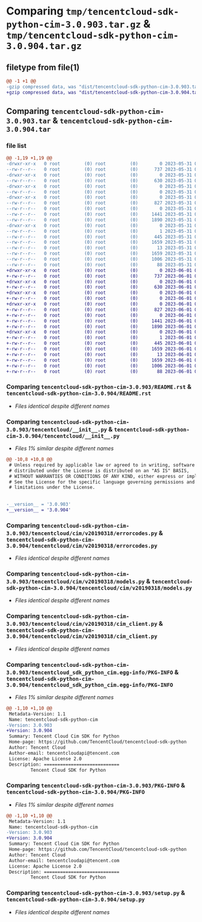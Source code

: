 # Comparing `tmp/tencentcloud-sdk-python-cim-3.0.903.tar.gz` & `tmp/tencentcloud-sdk-python-cim-3.0.904.tar.gz`

## filetype from file(1)

```diff
@@ -1 +1 @@
-gzip compressed data, was "dist/tencentcloud-sdk-python-cim-3.0.903.tar", last modified: Wed May 31 02:06:56 2023, max compression
+gzip compressed data, was "dist/tencentcloud-sdk-python-cim-3.0.904.tar", last modified: Thu Jun  1 02:29:55 2023, max compression
```

## Comparing `tencentcloud-sdk-python-cim-3.0.903.tar` & `tencentcloud-sdk-python-cim-3.0.904.tar`

### file list

```diff
@@ -1,19 +1,19 @@
-drwxr-xr-x   0 root         (0) root         (0)        0 2023-05-31 02:06:56.000000 tencentcloud-sdk-python-cim-3.0.903/
--rw-r--r--   0 root         (0) root         (0)      737 2023-05-31 02:06:56.000000 tencentcloud-sdk-python-cim-3.0.903/README.rst
-drwxr-xr-x   0 root         (0) root         (0)        0 2023-05-31 02:06:56.000000 tencentcloud-sdk-python-cim-3.0.903/tencentcloud/
--rw-r--r--   0 root         (0) root         (0)      630 2023-05-31 02:06:56.000000 tencentcloud-sdk-python-cim-3.0.903/tencentcloud/__init__.py
-drwxr-xr-x   0 root         (0) root         (0)        0 2023-05-31 02:06:56.000000 tencentcloud-sdk-python-cim-3.0.903/tencentcloud/cim/
--rw-r--r--   0 root         (0) root         (0)        0 2023-05-31 02:06:56.000000 tencentcloud-sdk-python-cim-3.0.903/tencentcloud/cim/__init__.py
-drwxr-xr-x   0 root         (0) root         (0)        0 2023-05-31 02:06:56.000000 tencentcloud-sdk-python-cim-3.0.903/tencentcloud/cim/v20190318/
--rw-r--r--   0 root         (0) root         (0)      827 2023-05-31 02:06:56.000000 tencentcloud-sdk-python-cim-3.0.903/tencentcloud/cim/v20190318/errorcodes.py
--rw-r--r--   0 root         (0) root         (0)        0 2023-05-31 02:06:56.000000 tencentcloud-sdk-python-cim-3.0.903/tencentcloud/cim/v20190318/__init__.py
--rw-r--r--   0 root         (0) root         (0)     1441 2023-05-31 02:06:56.000000 tencentcloud-sdk-python-cim-3.0.903/tencentcloud/cim/v20190318/models.py
--rw-r--r--   0 root         (0) root         (0)     1890 2023-05-31 02:06:56.000000 tencentcloud-sdk-python-cim-3.0.903/tencentcloud/cim/v20190318/cim_client.py
-drwxr-xr-x   0 root         (0) root         (0)        0 2023-05-31 02:06:56.000000 tencentcloud-sdk-python-cim-3.0.903/tencentcloud_sdk_python_cim.egg-info/
--rw-r--r--   0 root         (0) root         (0)        1 2023-05-31 02:06:56.000000 tencentcloud-sdk-python-cim-3.0.903/tencentcloud_sdk_python_cim.egg-info/dependency_links.txt
--rw-r--r--   0 root         (0) root         (0)      445 2023-05-31 02:06:56.000000 tencentcloud-sdk-python-cim-3.0.903/tencentcloud_sdk_python_cim.egg-info/SOURCES.txt
--rw-r--r--   0 root         (0) root         (0)     1659 2023-05-31 02:06:56.000000 tencentcloud-sdk-python-cim-3.0.903/tencentcloud_sdk_python_cim.egg-info/PKG-INFO
--rw-r--r--   0 root         (0) root         (0)       13 2023-05-31 02:06:56.000000 tencentcloud-sdk-python-cim-3.0.903/tencentcloud_sdk_python_cim.egg-info/top_level.txt
--rw-r--r--   0 root         (0) root         (0)     1659 2023-05-31 02:06:56.000000 tencentcloud-sdk-python-cim-3.0.903/PKG-INFO
--rw-r--r--   0 root         (0) root         (0)     1006 2023-05-31 02:06:56.000000 tencentcloud-sdk-python-cim-3.0.903/setup.py
--rw-r--r--   0 root         (0) root         (0)       88 2023-05-31 02:06:56.000000 tencentcloud-sdk-python-cim-3.0.903/setup.cfg
+drwxr-xr-x   0 root         (0) root         (0)        0 2023-06-01 02:29:55.000000 tencentcloud-sdk-python-cim-3.0.904/
+-rw-r--r--   0 root         (0) root         (0)      737 2023-06-01 02:29:55.000000 tencentcloud-sdk-python-cim-3.0.904/README.rst
+drwxr-xr-x   0 root         (0) root         (0)        0 2023-06-01 02:29:55.000000 tencentcloud-sdk-python-cim-3.0.904/tencentcloud/
+-rw-r--r--   0 root         (0) root         (0)      630 2023-06-01 02:29:55.000000 tencentcloud-sdk-python-cim-3.0.904/tencentcloud/__init__.py
+drwxr-xr-x   0 root         (0) root         (0)        0 2023-06-01 02:29:55.000000 tencentcloud-sdk-python-cim-3.0.904/tencentcloud/cim/
+-rw-r--r--   0 root         (0) root         (0)        0 2023-06-01 02:29:55.000000 tencentcloud-sdk-python-cim-3.0.904/tencentcloud/cim/__init__.py
+drwxr-xr-x   0 root         (0) root         (0)        0 2023-06-01 02:29:55.000000 tencentcloud-sdk-python-cim-3.0.904/tencentcloud/cim/v20190318/
+-rw-r--r--   0 root         (0) root         (0)      827 2023-06-01 02:29:55.000000 tencentcloud-sdk-python-cim-3.0.904/tencentcloud/cim/v20190318/errorcodes.py
+-rw-r--r--   0 root         (0) root         (0)        0 2023-06-01 02:29:55.000000 tencentcloud-sdk-python-cim-3.0.904/tencentcloud/cim/v20190318/__init__.py
+-rw-r--r--   0 root         (0) root         (0)     1441 2023-06-01 02:29:55.000000 tencentcloud-sdk-python-cim-3.0.904/tencentcloud/cim/v20190318/models.py
+-rw-r--r--   0 root         (0) root         (0)     1890 2023-06-01 02:29:55.000000 tencentcloud-sdk-python-cim-3.0.904/tencentcloud/cim/v20190318/cim_client.py
+drwxr-xr-x   0 root         (0) root         (0)        0 2023-06-01 02:29:55.000000 tencentcloud-sdk-python-cim-3.0.904/tencentcloud_sdk_python_cim.egg-info/
+-rw-r--r--   0 root         (0) root         (0)        1 2023-06-01 02:29:55.000000 tencentcloud-sdk-python-cim-3.0.904/tencentcloud_sdk_python_cim.egg-info/dependency_links.txt
+-rw-r--r--   0 root         (0) root         (0)      445 2023-06-01 02:29:55.000000 tencentcloud-sdk-python-cim-3.0.904/tencentcloud_sdk_python_cim.egg-info/SOURCES.txt
+-rw-r--r--   0 root         (0) root         (0)     1659 2023-06-01 02:29:55.000000 tencentcloud-sdk-python-cim-3.0.904/tencentcloud_sdk_python_cim.egg-info/PKG-INFO
+-rw-r--r--   0 root         (0) root         (0)       13 2023-06-01 02:29:55.000000 tencentcloud-sdk-python-cim-3.0.904/tencentcloud_sdk_python_cim.egg-info/top_level.txt
+-rw-r--r--   0 root         (0) root         (0)     1659 2023-06-01 02:29:55.000000 tencentcloud-sdk-python-cim-3.0.904/PKG-INFO
+-rw-r--r--   0 root         (0) root         (0)     1006 2023-06-01 02:29:55.000000 tencentcloud-sdk-python-cim-3.0.904/setup.py
+-rw-r--r--   0 root         (0) root         (0)       88 2023-06-01 02:29:55.000000 tencentcloud-sdk-python-cim-3.0.904/setup.cfg
```

### Comparing `tencentcloud-sdk-python-cim-3.0.903/README.rst` & `tencentcloud-sdk-python-cim-3.0.904/README.rst`

 * *Files identical despite different names*

### Comparing `tencentcloud-sdk-python-cim-3.0.903/tencentcloud/__init__.py` & `tencentcloud-sdk-python-cim-3.0.904/tencentcloud/__init__.py`

 * *Files 1% similar despite different names*

```diff
@@ -10,8 +10,8 @@
 # Unless required by applicable law or agreed to in writing, software
 # distributed under the License is distributed on an "AS IS" BASIS,
 # WITHOUT WARRANTIES OR CONDITIONS OF ANY KIND, either express or implied.
 # See the License for the specific language governing permissions and
 # limitations under the License.
 
 
-__version__ = '3.0.903'
+__version__ = '3.0.904'
```

### Comparing `tencentcloud-sdk-python-cim-3.0.903/tencentcloud/cim/v20190318/errorcodes.py` & `tencentcloud-sdk-python-cim-3.0.904/tencentcloud/cim/v20190318/errorcodes.py`

 * *Files identical despite different names*

### Comparing `tencentcloud-sdk-python-cim-3.0.903/tencentcloud/cim/v20190318/models.py` & `tencentcloud-sdk-python-cim-3.0.904/tencentcloud/cim/v20190318/models.py`

 * *Files identical despite different names*

### Comparing `tencentcloud-sdk-python-cim-3.0.903/tencentcloud/cim/v20190318/cim_client.py` & `tencentcloud-sdk-python-cim-3.0.904/tencentcloud/cim/v20190318/cim_client.py`

 * *Files identical despite different names*

### Comparing `tencentcloud-sdk-python-cim-3.0.903/tencentcloud_sdk_python_cim.egg-info/PKG-INFO` & `tencentcloud-sdk-python-cim-3.0.904/tencentcloud_sdk_python_cim.egg-info/PKG-INFO`

 * *Files 1% similar despite different names*

```diff
@@ -1,10 +1,10 @@
 Metadata-Version: 1.1
 Name: tencentcloud-sdk-python-cim
-Version: 3.0.903
+Version: 3.0.904
 Summary: Tencent Cloud Cim SDK for Python
 Home-page: https://github.com/TencentCloud/tencentcloud-sdk-python
 Author: Tencent Cloud
 Author-email: tencentcloudapi@tencent.com
 License: Apache License 2.0
 Description: ============================
         Tencent Cloud SDK for Python
```

### Comparing `tencentcloud-sdk-python-cim-3.0.903/PKG-INFO` & `tencentcloud-sdk-python-cim-3.0.904/PKG-INFO`

 * *Files 1% similar despite different names*

```diff
@@ -1,10 +1,10 @@
 Metadata-Version: 1.1
 Name: tencentcloud-sdk-python-cim
-Version: 3.0.903
+Version: 3.0.904
 Summary: Tencent Cloud Cim SDK for Python
 Home-page: https://github.com/TencentCloud/tencentcloud-sdk-python
 Author: Tencent Cloud
 Author-email: tencentcloudapi@tencent.com
 License: Apache License 2.0
 Description: ============================
         Tencent Cloud SDK for Python
```

### Comparing `tencentcloud-sdk-python-cim-3.0.903/setup.py` & `tencentcloud-sdk-python-cim-3.0.904/setup.py`

 * *Files identical despite different names*

